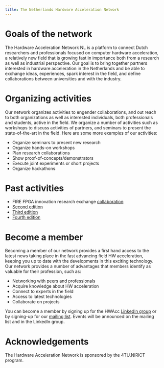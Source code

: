 ```yaml
---
title: The Netherlands Hardware Acceleration Network
---
```


# Goals of the network
The Hardware Acceleration Network NL is a platform to connect Dutch researchers and professionals focused on computer hardware acceleration, a relatively new field that is growing fast in importance both from a research as well as industrial perspective. Our goal is to bring together partners interested in hardware acceleration in the Netherlands and be able to exchange ideas, experiences, spark interest in the field, and define collaborations between universities and with the industry. 

# Organizing activities
Our network organizes activities to engender collaborations, and out reach to both organizations as well as interested individuals, both professionals and students, active in the field. We organize a number of activities such as workshops to discuss activities of partners, and seminars to present the state-of-the-art in the field. Here are some more examples of our activities:
- Organize seminars to present new research
- Organize hands-on workshops
- Plan research collaborations
- Show proof-of-concepts/demonstrators
- Execute joint experiments or short projects
- Organize hackathons

# Past activities
- FIRE FPGA innovation research exchange [collaboration](https://communities.surf.nl/en/future-computing-and-networking/article/fire-fpga-innovation-research-exchange)
- [Second edition](https://communities.surf.nl/en/future-computing-and-networking/article/fire-fpga-innovation-research-exchange-second-edition)
- [Third edition](https://communities.surf.nl/en/future-computing-and-networking/article/fire-fpga-innovation-research-exchange-third-edition)
- [Fourth edition](https://communities.surf.nl/en/future-computing-and-networking/article/fire-fpga-innovation-research-exchange-fourth-edition)

# Become a member
Becoming a member of our network provides a first hand access to the latest news taking place in the fast advancing field HW acceleration, keeping you up to date with the developments in this exciting technology. Our network provides a number of advantages that members identify as valuable for their profession, such as:
- Networking with peers and professionals
- Acquire knowledge about HW acceleration
- Connect to experts in the field
- Access to latest technologies
- Collaborate on projects

You can become a member by signing up for the HWAcc [LinkedIn group](https://www.linkedin.com/groups/13786753/) or by signing-up for our [mailing list](https://forms.office.com/pages/responsepage.aspx?id=nCXpA2IylEatk03OfJ-kAw-PMHmxXvVFko_GNoWY1BVUNzNDNTVVVVZPMzRUSUlMMTFGQ1lERUNETC4u). Events will be announced on the mailing list and in the LinkedIn group.

# Acknowledgements
The Hardware Acceleration Network is sponsored by the 4TU.NIRICT program.